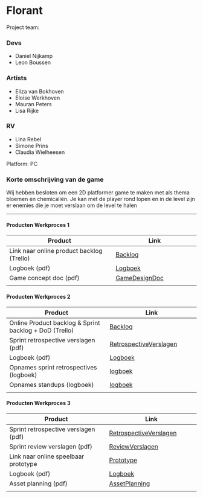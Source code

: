 # Florant
Project team:

### Devs

- Daniel Nijkamp
- Leon Boussen
### Artists
- Eliza van Bokhoven
- Eloise Werkhoven
- Mauran Peters
- Lisa Rijke
### RV
- Lina Rebel
- Simone Prins
- Claudia Wielheesen


Platform:
PC

### Korte omschrijving van de game
Wij hebben besloten om een 2D platformer game te maken met als thema bloemen en chemicaliën. Je kan met de player rond lopen en in de level zijn er enemies die je moet verslaan om de level te halen

---
#### Producten Werkproces 1
| Product  | Link |
| ------ |  ------ |
| Link naar online product backlog (Trello) | [Backlog]
| Logboek (pdf)                             | [Logboek]
| Game concept doc (pdf)                    | [GameDesignDoc]
|<img width=500/>|<img width=300/>|
   
#### Producten Werkproces 2
| Product  | Link |
| ------ |  ------ |
| Online Product backlog & Sprint backlog + DoD (Trello)    | [Backlog]
| Sprint retrospective verslagen (pdf)                      | [RetrospectiveVerslagen]
| Logboek (pdf)                                             | [Logboek]
| Opnames sprint retrospectives (logboek)             | [logboek]
| Opnames standups (logboek)                          | [logboek]
|<img width=500/>|<img width=300/>|
   
#### Producten Werkproces 3
| Product  | Link |
| ------ |  ------ |
| Sprint retrospective verslagen (pdf)  | [RetrospectiveVerslagen]
| Sprint review verslagen (pdf)         | [ReviewVerslagen]
| Link naar online speelbaar prototype  | [Prototype]
| Logboek (pdf)                         | [Logboek]
| Asset planning (pdf)                  | [AssetPlanning]
|<img width=500/>|<img width=300/>|

   [Backlog]: <https://trello.com/b/I1SIPGEh/muse>
   [Logboek]: <https://docs.google.com/document/d/1xSiogelaksRjjSInm0Ac0FjJyGwVzRekr1tUf6I5WW4/edit>
   [GameDesignDoc]: <https://github.com/LeonBoussen/muse/blob/main/Documenten/GAME_CONCEPT_DOCUMENT.docx>
   [RetrospectiveVerslagen]: <https://github.com/LeonBoussen/muse/blob/main/Documenten/Gedocumenteerde_Sprint_Retrospective.docx>
   [ReviewVerslagen]: <https://github.com/LeonBoussen/muse/blob/main/Documenten/Gedocumenteerde_Game_sprint_review.docx>
   [Prototype]: <https://danielnijkamp.xyz/Builds/Muse.html>
   [AssetPlanning]: <https://github.com/LeonBoussen/muse/blob/main/Documenten/Design_proces_en_ontwikkeling.docx>
   
